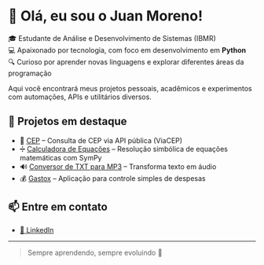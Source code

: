 # 👋 Olá, eu sou o Juan Moreno!

🎓 Estudante de Análise e Desenvolvimento de Sistemas (IBMR)  
💻 Apaixonado por tecnologia, com foco em desenvolvimento em **Python**  
🔍 Curioso por aprender novas linguagens e explorar diferentes áreas da programação  

Aqui você encontrará meus projetos pessoais, acadêmicos e experimentos com automações, APIs e utilitários diversos.

## 🚀 Projetos em destaque

- 🔎 [CEP](https://github.com/JuanDaCunhaMoreno/CEP) – Consulta de CEP via API pública (ViaCEP)
- ➗ [Calculadora de Equações](https://github.com/JuanDaCunhaMoreno/CalculadoraEquacoesMatematicas) – Resolução simbólica de equações matemáticas com SymPy
- 🔊 [Conversor de TXT para MP3](https://github.com/JuanDaCunhaMoreno/ConversorTXTparaMP3) – Transforma texto em áudio
- 💰 [Gastox](https://github.com/JuanDaCunhaMoreno/Gastox) – Aplicação para controle simples de despesas

## 📫 Entre em contato

- [💼 LinkedIn](https://www.linkedin.com/in/juan-da-cunha-moreno-29752a222/)

---

> Sempre aprendendo, sempre evoluindo 🚀
